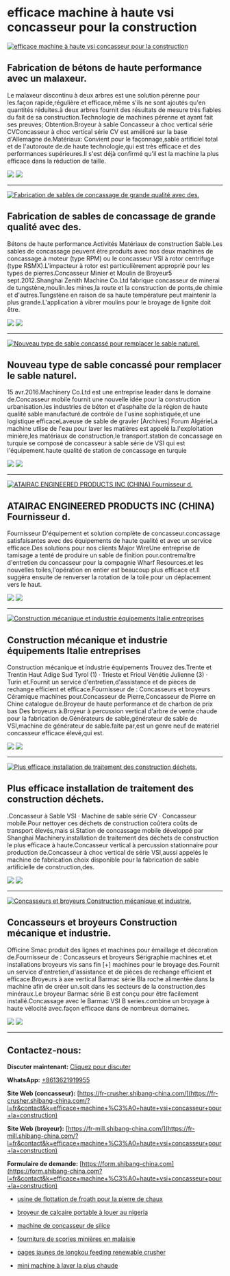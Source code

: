 # efficace machine à haute vsi concasseur pour la construction

<a href="https://swt.shibang-china.com/?l=fr&img&k=efficace+machine+%C3%A0+haute+vsi+concasseur+pour+la+construction" target="_blank">![efficace machine à haute vsi concasseur pour la construction](http://static.shibang-china.com/all-800x300/1239.jpg)</a>

## Fabrication de bétons de haute performance avec un malaxeur.
Le malaxeur discontinu à deux arbres est une solution pérenne pour les.façon rapide,régulière et efficace,même s&#39;ils ne sont ajoutés qu&#39;en quantités réduites.à deux arbres fournit des résultats de mesure très fiables du fait de sa construction.Technologie de machines pérenne et ayant fait ses preuves; Obtention.Broyeur à sable Concasseur à choc vertical série CVConcasseur à choc vertical série CV est amélioré sur la base d&#39;Allemagne de.Matériaux: Convient pour le façonnage,sable artificiel total et de l&#39;autoroute de.de haute technologie,qui est très efficace et des performances supérieures.Il s&#39;est déjà confirmé qu&#39;il est la machine la plus efficace dans la réduction de taille.


<a href="https://whatsapp.shibangsoft.com/WhatsApp.php" target="_blank" title="WhatsApp">![](http://static.shibang-china.com/icon/whatsapp.png)</a> <a href="https://swt.shibang-china.com/?l=fr&icon&k=efficace+machine+%C3%A0+haute+vsi+concasseur+pour+la+construction" target="_blank">![](http://static.shibang-china.com/icon/chat-fr.png)</a>

---

<a href="https://swt.shibang-china.com/?l=fr&img&k=efficace+machine+%C3%A0+haute+vsi+concasseur+pour+la+construction" target="_blank">![Fabrication de sables de concassage de grande qualité avec des.](http://static.shibang-china.com/all-800x300/175.jpg)</a>

## Fabrication de sables de concassage de grande qualité avec des.
Bétons de haute performance.Activités Matériaux de construction Sable.Les sables de concassage peuvent être produits avec nos deux machines de concassage.à moteur (type RPM) ou le concasseur VSI à rotor centrifuge (type RSMX).L&#39;impacteur à rotor est particulièrement approprié pour les types de pierres.Concasseur Minier et Moulin de Broyeur5 sept.2012.Shanghai Zenith Machine Co.Ltd fabrique concasseur de minerai de tungstène,moulin.les mines,la route et la construction de ponts,de chimie et d&#39;autres.Tungstène en raison de sa haute température peut maintenir la plus grande.L&#39;application à vibrer moulins pour le broyage de lignite doit être.


<a href="https://whatsapp.shibangsoft.com/WhatsApp.php" target="_blank" title="WhatsApp">![](http://static.shibang-china.com/icon/whatsapp.png)</a> <a href="https://swt.shibang-china.com/?l=fr&icon&k=efficace+machine+%C3%A0+haute+vsi+concasseur+pour+la+construction" target="_blank">![](http://static.shibang-china.com/icon/chat-fr.png)</a>

---

<a href="https://swt.shibang-china.com/?l=fr&img&k=efficace+machine+%C3%A0+haute+vsi+concasseur+pour+la+construction" target="_blank">![Nouveau type de sable concassé pour remplacer le sable naturel.](http://static.shibang-china.com/all-800x300/894.jpg)</a>

## Nouveau type de sable concassé pour remplacer le sable naturel.
15 avr.2016.Machinery Co.Ltd est une entreprise leader dans le domaine de.Concasseur mobile fournit une nouvelle idée pour la construction urbanisation.les industries de béton et d&#39;asphalte de la région de haute qualité sable manufacturé.de contrôle de l&#39;usine sophistiquée,et une logistique efficaceLaveuse de sable de gravier [Archives] Forum AlgérieLa machine utlise de l&#39;eau pour laver les matières est appelé la.l&#39;exploitation minière,les matériaux de construction,le transport.station de concassage en turquie se composé de concasseur à sable série de VSI qui est l&#39;équipement.haute qualité de station de concassage en turquie


<a href="https://whatsapp.shibangsoft.com/WhatsApp.php" target="_blank" title="WhatsApp">![](http://static.shibang-china.com/icon/whatsapp.png)</a> <a href="https://swt.shibang-china.com/?l=fr&icon&k=efficace+machine+%C3%A0+haute+vsi+concasseur+pour+la+construction" target="_blank">![](http://static.shibang-china.com/icon/chat-fr.png)</a>

---

<a href="https://swt.shibang-china.com/?l=fr&img&k=efficace+machine+%C3%A0+haute+vsi+concasseur+pour+la+construction" target="_blank">![ATAIRAC ENGINEERED PRODUCTS INC (CHINA) Fournisseur d.](http://static.shibang-china.com/all-800x300/1083.jpg)</a>

## ATAIRAC ENGINEERED PRODUCTS INC (CHINA) Fournisseur d.
Fournisseur D&#39;équipement et solution complète de concasseur.concassage satisfaisantes avec des équipements de haute qualité et avec un service efficace.Des solutions pour nos clients Major WireUne entreprise de tamisage a tenté de produire un sable de finition pour.contremaître d&#39;entretien du concasseur pour la compagnie Wharf Resources.et les nouvelles toiles,l&#39;opération en entier est beaucoup plus efficace et.Il suggéra ensuite de renverser la rotation de la toile pour un déplacement vers le haut.


<a href="https://whatsapp.shibangsoft.com/WhatsApp.php" target="_blank" title="WhatsApp">![](http://static.shibang-china.com/icon/whatsapp.png)</a> <a href="https://swt.shibang-china.com/?l=fr&icon&k=efficace+machine+%C3%A0+haute+vsi+concasseur+pour+la+construction" target="_blank">![](http://static.shibang-china.com/icon/chat-fr.png)</a>

---

<a href="https://swt.shibang-china.com/?l=fr&img&k=efficace+machine+%C3%A0+haute+vsi+concasseur+pour+la+construction" target="_blank">![Construction mécanique et industrie équipements Italie entreprises](http://static.shibang-china.com/all-800x300/338.jpg)</a>

## Construction mécanique et industrie équipements Italie entreprises
Construction mécanique et industrie équipements Trouvez des.Trente et Trentin Haut Adige Sud Tyrol (1) &middot; Trieste et Frioul Vénétie Julienne (3) &middot; Turin et.Fournit un service d&#39;entretien,d&#39;assistance et de pièces de rechange efficient et efficace.Fournisseur de : Concasseurs et broyeurs Céramique machines pour.Concasseur de Pierre,Concasseur de Pierre en Chine catalogue de.Broyeur de haute performance et de charbon de prix bas Des broyeurs à.Broyeur à percussion vertical d&#39;arbre de vente chaude pour la fabrication de.Générateurs de sable,générateur de sable de VSI,machine de générateur de sable.faite par,est un genre neuf de matériel concasseur efficace élevé,qui est.


<a href="https://whatsapp.shibangsoft.com/WhatsApp.php" target="_blank" title="WhatsApp">![](http://static.shibang-china.com/icon/whatsapp.png)</a> <a href="https://swt.shibang-china.com/?l=fr&icon&k=efficace+machine+%C3%A0+haute+vsi+concasseur+pour+la+construction" target="_blank">![](http://static.shibang-china.com/icon/chat-fr.png)</a>

---

<a href="https://swt.shibang-china.com/?l=fr&img&k=efficace+machine+%C3%A0+haute+vsi+concasseur+pour+la+construction" target="_blank">![Plus efficace installation de traitement des construction déchets.](http://static.shibang-china.com/all-800x300/243.jpg)</a>

## Plus efficace installation de traitement des construction déchets.
.Concasseur à Sable VSI &middot; Machine de sable série CV &middot; Concasseur mobile.Pour nettoyer ces déchets de construction coûtera coûts de transport élevés,mais si.Station de concassage mobile développé par Shanghai Machinery.installation de traitement des déchets de construction le plus efficace à haute.Concasseur vertical à percussion stationnaire pour production de.Concasseur à choc vertical de série VSI,aussi appelés le machine de fabrication.choix disponible pour la fabrication de sable artificielle de construction,des.


<a href="https://whatsapp.shibangsoft.com/WhatsApp.php" target="_blank" title="WhatsApp">![](http://static.shibang-china.com/icon/whatsapp.png)</a> <a href="https://swt.shibang-china.com/?l=fr&icon&k=efficace+machine+%C3%A0+haute+vsi+concasseur+pour+la+construction" target="_blank">![](http://static.shibang-china.com/icon/chat-fr.png)</a>

---

<a href="https://swt.shibang-china.com/?l=fr&img&k=efficace+machine+%C3%A0+haute+vsi+concasseur+pour+la+construction" target="_blank">![Concasseurs et broyeurs Construction mécanique et industrie.](http://static.shibang-china.com/all-800x300/758.jpg)</a>

## Concasseurs et broyeurs Construction mécanique et industrie.
Officine Smac produit des lignes et machines pour émaillage et décoration de.Fournisseur de : Concasseurs et broyeurs Sérigraphie machines et.et installations broyeurs vis sans fin [+] machines pour le broyage des.Fournit un service d&#39;entretien,d&#39;assistance et de pièces de rechange efficient et efficace.Broyeurs à axe vertical Barmac série Bla roche alimentée dans la machine afin de créer un.soit dans les secteurs de la construction,des minéraux.Le broyeur Barmac série B est conçu pour être facilement installé.Concassage avec le Barmac VSI B series.combine un broyage à haute vélocité avec.façon efficace dans de nombreux domaines.


<a href="https://whatsapp.shibangsoft.com/WhatsApp.php" target="_blank" title="WhatsApp">![](http://static.shibang-china.com/icon/whatsapp.png)</a> <a href="https://swt.shibang-china.com/?l=fr&icon&k=efficace+machine+%C3%A0+haute+vsi+concasseur+pour+la+construction" target="_blank">![](http://static.shibang-china.com/icon/chat-fr.png)</a>

---
## Contactez-nous:

**Discuter maintenant:** [Cliquez pour discuter](https://swt.shibang-china.com?l=fr&contact&k=efficace+machine+%C3%A0+haute+vsi+concasseur+pour+la+construction)

**WhatsApp:**  [+8613621919955](https://whatsapp.shibangsoft.com/WhatsApp.php)

**Site Web (concasseur):** [https://fr-crusher.shibang-china.com/](https://fr-crusher.shibang-china.com/?l=fr&contact&k=efficace+machine+%C3%A0+haute+vsi+concasseur+pour+la+construction)

**Site Web (broyeur):** [https://fr-mill.shibang-china.com/](https://fr-mill.shibang-china.com/?l=fr&contact&k=efficace+machine+%C3%A0+haute+vsi+concasseur+pour+la+construction)

**Formulaire de demande:** [https://form.shibang-china.com](https://form.shibang-china.com?l=fr&contact&k=efficace+machine+%C3%A0+haute+vsi+concasseur+pour+la+construction)

* [usine de flottation de froath pour la pierre de chaux](../43/usine%20de%20flottation%20de%20froath%20pour%20la%20pierre%20de%20chaux.md)

* [broyeur de calcaire portable à louer au nigeria](../46/broyeur%20de%20calcaire%20portable%20%C3%A0%20louer%20au%20nigeria.md)

* [machine de concasseur de silice](../46/machine%20de%20concasseur%20de%20silice.md)

* [fourniture de scories minières en malaisie](../43/fourniture%20de%20scories%20mini%C3%A8res%20en%20malaisie.md)

* [pages jaunes de longkou feeding renewable crusher](../44/pages%20jaunes%20de%20longkou%20feeding%20renewable%20crusher.md)

* [mini machine à laver la plus chaude](../49/mini%20machine%20%C3%A0%20laver%20la%20plus%20chaude.md)